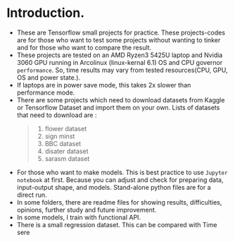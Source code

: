 # Introduction. 
* These are Tensorflow small projects for practice. These projects-codes are for those who want to test some projects without wanting to tinker and for those who want to compare the result. 
* These projects are tested on an AMD Ryzen3 5425U laptop and Nvidia 3060 GPU running in Arcolinux (linux-kernal 6.1) OS and CPU governor `performance`. So, time results may vary from tested resources(CPU, GPU, OS and power state.).
* If laptops are in power save mode, this takes 2x slower than performance mode.
*  There are some projects which need to download datasets from Kaggle or Tensorflow Dataset and import them on your own. Lists of datasets that need to download are :
    > 1. flower dataset
    > 2. sign minst
    > 3. BBC dataset
    > 4. disater dataset 
    > 5. sarasm dataset  
* For those who want to make models. This is best practice to use `Jupyter notebook` at first. Because you can adjust and check for preparing data, input-output shape, and models. Stand-alone python files are for a direct run. 
*  In some folders, there are readme files for showing results, difficulties, opinions, further study and future improvement. 
* In some models, I train with functional API. 
*  There is a small regression dataset. This can be compared with Time sere 